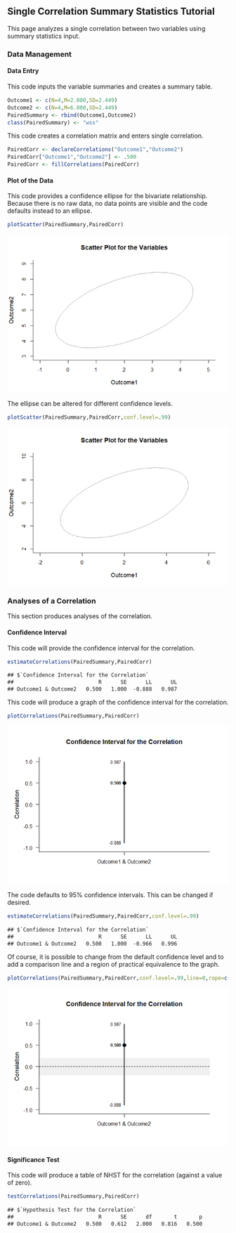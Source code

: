 ## Single Correlation Summary Statistics Tutorial

This page analyzes a single correlation between two variables using summary statistics input.

### Data Management

#### Data Entry

This code inputs the variable summaries and creates a summary table.

```r
Outcome1 <- c(N=4,M=2.000,SD=2.449)
Outcome2 <- c(N=4,M=6.000,SD=2.449)
PairedSummary <- rbind(Outcome1,Outcome2)
class(PairedSummary) <- "wss"
```

This code creates a correlation matrix and enters single correlation.

```r
PairedCorr <- declareCorrelations("Outcome1","Outcome2")
PairedCorr["Outcome1","Outcome2"] <- .500
PairedCorr <- fillCorrelations(PairedCorr)
```

#### Plot of the Data

This code provides a confidence ellipse for the bivariate relationship. Because there is no raw data, no data points are visible and the code defaults instead to an ellipse.

```r
plotScatter(PairedSummary,PairedCorr)
```

![](figures/SingleCorrelation-Summary-ScatterD-1.png)<!-- -->

The ellipse can be altered for different confidence levels.

```r
plotScatter(PairedSummary,PairedCorr,conf.level=.99)
```

![](figures/SingleCorrelation-Summary-ScatterE-1.png)<!-- -->

### Analyses of a Correlation

This section produces analyses of the correlation.

#### Confidence Interval

This code will provide the confidence interval for the correlation.

```r
estimateCorrelations(PairedSummary,PairedCorr)
```

```
## $`Confidence Interval for the Correlation`
##                           R      SE      LL      UL
## Outcome1 & Outcome2   0.500   1.000  -0.888   0.987
```

This code will produce a graph of the confidence interval for the correlation.

```r
plotCorrelations(PairedSummary,PairedCorr)
```

![](figures/SingleCorrelation-Summary-IntervalsA-1.png)<!-- -->

The code defaults to 95% confidence intervals. This can be changed if desired.

```r
estimateCorrelations(PairedSummary,PairedCorr,conf.level=.99)
```

```
## $`Confidence Interval for the Correlation`
##                           R      SE      LL      UL
## Outcome1 & Outcome2   0.500   1.000  -0.966   0.996
```

Of course, it is possible to change from the default confidence level and to add a comparison line and a region of practical equivalence to the graph.

```r
plotCorrelations(PairedSummary,PairedCorr,conf.level=.99,line=0,rope=c(-.2,.2))
```

![](figures/SingleCorrelation-Summary-IntervalsB-1.png)<!-- -->

#### Significance Test

This code will produce a table of NHST for the correlation (against a value of zero).

```r
testCorrelations(PairedSummary,PairedCorr)
```

```
## $`Hypothesis Test for the Correlation`
##                           R      SE      df       t       p
## Outcome1 & Outcome2   0.500   0.612   2.000   0.816   0.500
```

